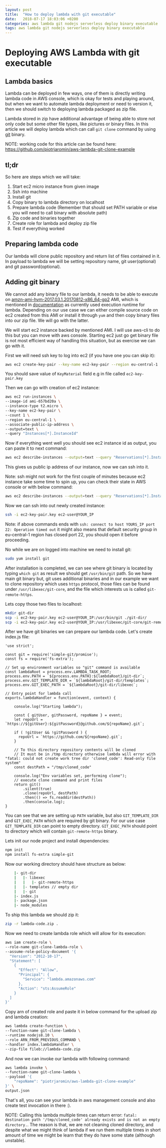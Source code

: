 ```yaml
---
layout: post
title:  "How to deploy lambda with git executable"
date:   2018-07-17 18:03:06 +0200
categories: aws lambda git nodejs serverless deploy binary executable
tags: aws lambda git nodejs serverless deploy binary executable
---
```

# Deploying AWS Lambda with git executable

## Lambda basics

Lambda can be deployed in few ways, one of them is directly writing lambda code in AWS console, which is okay for tests and playing around, but when we want to automate lambda deployment or need to version it, then we should switch to deploying lambda packaged as zip file.

Lambda stored in zip have additional advantage of being able to store not only code but some other file types, like pictures or binary files. In this article we will deploy lambda which can call `git clone` command by using [git](https://git-scm.com/) binary.

NOTE: working code for this article can be found here: https://github.com/piotrjaromin/aws-lambda-git-clone-example

## tl;dr

So here are steps which we will take:

1. Start ec2 micro instance from given image
2. Ssh into machine
3. Install git
4. Copy binary to lambda directory on localhost
5. Prepare lambda code (Remember that should set PATH variable or else you will need to call binary with absolute path)
6. Zip code and binaries together
7. Create role for lambda and deploy zip file
8. Test if everything worked

## Preparing lambda code

Our lambda will clone public repository and return list of files contained in it. In payload to lambda we will be setting repository name, git user(optional) and git password(optional).

## Adding git binary

We cannot add any binary file to our lambda, it needs to be able to execute on [amzn-ami-hvm-2017.03.1.20170812-x86_64-gp2](https://console.aws.amazon.com/ec2/v2/home#Images:visibility=public-images;search=amzn-ami-hvm-2017.03.1.20170812-x86_64-gp2) AMI, which is mentioned in [documentation](https://docs.aws.amazon.com/lambda/latest/dg/current-supported-versions.html) as currently used execution runtime for lambda. Depending on our use case we can either compile source code on ec2 created from this AMI or install it through `yum` and then copy binary files into our zip file. We will go with the latter.

We will start ec2 instance backed by mentioned AMI. I will use aws-cli to do this but you can move with aws console. Starting ec2 just go get binary file is not most efficient way of handling this situation, but as exercise we can go with it.

First we will need ssh key to log into ec2 (if you have one you can skip it):

```bash
aws ec2 create-key-pair --key-name ec2-key-pair --region eu-central-1
```

You should save value of `KeyMaterial` field e.g in file called `ec2-key-pair.key`

Then we can go with creation of ec2 instance:

```bash
aws ec2 run-instances \
--image-id ami-657bd20a \
--instance-type t2.micro \
--key-name ec2-key-pair \
--count 1 \
--region eu-central-1 \
--associate-public-ip-address \
--output=text \
--query "Instances[*].InstanceId"
```

Now if everything went well you should see ec2 instance id as output, you can paste it to next command:

```bash
aws ec2 describe-instances --output=text --query "Reservations[*].Instances[*].PublicIpAddress" --instance-ids YOUR_INSTANCE_ID --region eu-central-1
```

This gives us public ip address of our instance, now we can ssh into it.

Note: ssh might not work for the first couple of minutes because ec2 instance take some time to spin up, you can check their state in AWS console or with below command:

```bash
aws ec2 describe-instances --output=text --query "Reservations[*].Instances[*].State" --instance-ids YOUR_INSTANCE_ID --region eu-central-1
```

Now we can ssh into out newly created instance:

```bash
ssh -i ec2-key-pair.key ec2-user@YOUR_IP
```

Note: if above commands ends with `ssh: connect to host YOURS_IP port 22: Operation timed out` it might also means that default security group in eu-central-1 region has closed port 22, you should open it before proceeding.

No while we are on logged into machine we need to install git:

```bash
sudo yum install git
```

After installation is completed, we can see where git binary is located by typing `which git` as result we should get `/usr/bin/git` path. So we have main git binary but, git uses additional binaries and in our example we want to clone repository which uses `https` protocol, those files can be found under `/usr/libexec/git-core`, and the file which interests us is called `git-remote-https`.

Lets copy those two files to localhost:

```bash
mkdir git-dir
scp -i ec2-key-pair.key ec2-user@YOUR_IP:/usr/bin/git ./git-dir/
scp -i ec2-key-pair.key ec2-user@YOUR_IP:/usr/libexec/git-core/git-remote-https ./git-dir/
```

After we have git binaries we can prepare our lambda code. Let's create index.js file:

```javscript
'use strict';

const git = require('simple-git/promise');
const fs = require('fs-extra');

// Set up environment variables so "git" command is available
const lambdaRoot = process.env.LAMBDA_TASK_ROOT;
process.env.PATH = `${process.env.PATH}:${lambdaRoot}/git-dir`;
process.env.GIT_TEMPLATE_DIR = `${lambdaRoot}/git-dir/templates`;
process.env.GIT_EXEC_PATH = `${lambdaRoot}/git-dir/libexec`;

// Entry point for lambda call
exports.lambdaHandler = function(event, context) {

    console.log("Starting lambda");

    const { gitUser, gitPassword, repoName } = event;
    let repoUrl = `https://${gitUser}:${gitPassword}@github.com/${repoName}.git`;

    if ( !gitUser && !gitPassword ) {
      repoUrl = `https://github.com/${repoName}.git`;
    }

    // To this directory repository contents will be cloned
    // It must be in /tmp directory otherwise lambda will error with  "fatal: could not create work tree dir 'cloned_code': Read-only file system"
    const destPath = "/tmp/cloned_code"

    console.log("Env variables set, performing clone");
    // execute clone command and print files
    return git()
        .silent(true)
        .clone(repoUrl, destPath)
        .then(() => fs.readdir(destPath))
        .then(console.log);
}

```

You can see that we are setting up `PATH` variable, but also `GIT_TEMPLATE_DIR` and `GIT_EXEC_PATH` which are required by git binary. For our use case `GIT_TEMPLATE_DIR` can point to empty directory. `GIT_EXEC_PATH` should point to directory which will contain `git-remote-https` binary.

Lets init our node project and install dependencies:

```bash
npm init
npm install fs-extra simple-git
```

Now our working directory should have structure as below:

```bash
    |- git-dir
    |   |- libexec
    |   |   |- git-remote-https
    |   |- templates // empty dir
    |   |- git
    |- index.js
    |- package.json
    |- node_modules
```

To ship this lambda we should zip it:

```bash
zip -r lambda-code.zip .
```

Now we need to create lambda role which will allow for its execution:

```bash
aws iam create-role \
--role-name git-clone-lambda-role \
--assume-role-policy-document '{
  "Version": "2012-10-17",
  "Statement": [
    {
      "Effect": "Allow",
      "Principal": {
        "Service": "lambda.amazonaws.com"
      },
      "Action": "sts:AssumeRole"
    }
  ]
}'
```

Copy arn of created role and paste it in below command for the upload zip and lambda creation:

```bash
aws lambda create-function \
--function-name git-clone-lambda \
--runtime nodejs8.10 \
--role ARN_FROM_PREVIOUS_COMMAND \
--handler index.lambdaHandler \
--zip-file fileb://lambda-code.zip
```

And now we can invoke our lambda with following command:

```bash
aws lambda invoke \
--function-name git-clone-lambda \
--payload '{
    "repoName": "piotrjaromin/aws-lambda-git-clone-example"
}' \
output.json
```

That's all, you can see your lambda in aws management console and also create test invocation in there :).

NOTE: Calling this lambda multiple times can return error: `fatal: destination path '/tmp/cloned_code' already exists and is not an empty directory.`. The reason is that, we are not cleaning cloned directory, and despite what we might think of lambda if we run them multiple times in short amount of time we might be learn that they do have some state (although unstable).
